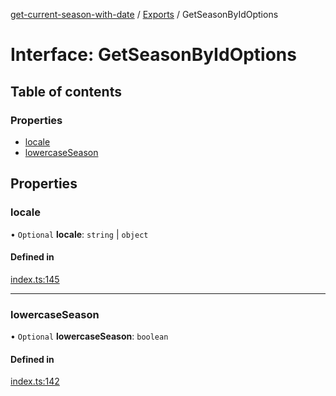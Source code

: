 [get-current-season-with-date](../README.md) / [Exports](../modules.md) / GetSeasonByIdOptions

# Interface: GetSeasonByIdOptions

## Table of contents

### Properties

- [locale](GetSeasonByIdOptions.md#locale)
- [lowercaseSeason](GetSeasonByIdOptions.md#lowercaseseason)

## Properties

### locale

• `Optional` **locale**: `string` \| `object`

#### Defined in

[index.ts:145](https://github.com/YuZesky/get-current-season-with-date/blob/99fcdb8/src/index.ts#L145)

___

### lowercaseSeason

• `Optional` **lowercaseSeason**: `boolean`

#### Defined in

[index.ts:142](https://github.com/YuZesky/get-current-season-with-date/blob/99fcdb8/src/index.ts#L142)
